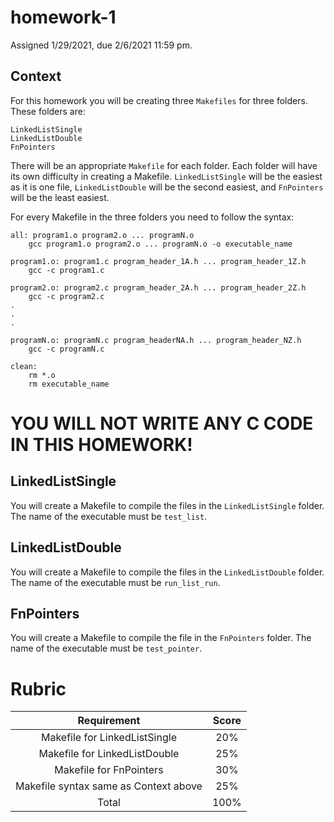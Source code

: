 # homework-1
Assigned 1/29/2021, due 2/6/2021 11:59 pm.
## Context
For this homework you will be creating three `Makefiles` for three folders. These folders are:
    
    LinkedListSingle
    LinkedListDouble
    FnPointers
    
There will be an appropriate `Makefile` for each folder. Each folder will have its own difficulty in creating a Makefile. `LinkedListSingle` will be the easiest as it is one file, `LinkedListDouble` will be the second easiest, and `FnPointers` will be the least easiest. 

For every Makefile in the three folders you need to follow the syntax:

    all: program1.o program2.o ... programN.o
        gcc program1.o program2.o ... programN.o -o executable_name
        
    program1.o: program1.c program_header_1A.h ... program_header_1Z.h
        gcc -c program1.c
        
    program2.o: program2.c program_header_2A.h ... program_header_2Z.h
        gcc -c program2.c
    .
    .
    .
    
    programN.o: programN.c program_headerNA.h ... program_header_NZ.h
        gcc -c programN.c
        
    clean:
        rm *.o
        rm executable_name
        
# YOU WILL NOT WRITE ANY C CODE IN THIS HOMEWORK!

## LinkedListSingle

You will create a Makefile to compile the files in the `LinkedListSingle` folder. The name of the executable must be `test_list`.

## LinkedListDouble

You will create a Makefile to compile the files in the `LinkedListDouble` folder. The name of the executable must be `run_list_run`.

## FnPointers

You will create a Makefile to compile the file in the `FnPointers` folder. The name of the executable must be `test_pointer`.

# Rubric
|Requirement                            |Score  |
|    :---:                              | :---: |
|Makefile for LinkedListSingle          | 20%   |
|Makefile for LinkedListDouble          | 25%   |
|Makefile for FnPointers                | 30%   |
|Makefile syntax same as Context above  | 25%   |
|Total                                  | 100%  |
